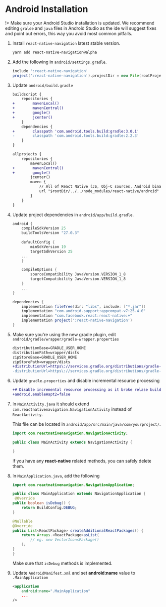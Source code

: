 # Android Installation

!> Make sure your Android Studio installation is updated. We recommend editing `gralde` and `java` files in Android Studio as the ide will suggest fixes and point out errors, this way you avoid most common pitfalls.


1. Install `react-native-navigation` latest stable version.

	```sh
	yarn add react-native-navigation@alpha
	```

2. Add the following in `android/settings.gradle`.

	```groovy
	include ':react-native-navigation'
	project(':react-native-navigation').projectDir = new File(rootProject.projectDir, '../node_modules/react-native-navigation/lib/android/app/')
	```
	
3. Update `android/build.gradle`

	```diff
	buildscript {
	    repositories {
	+        mavenLocal()
	+        mavenCentral()
	+        google()
	+        jcenter()
	    }
	    dependencies {
	+        classpath 'com.android.tools.build:gradle:3.0.1'
	-        classpath 'com.android.tools.build:gradle:2.2.3'
	    }
	}
	
	allprojects {
	    repositories {
	        mavenLocal()
	+        mavenCentral()
	+        google()
	        jcenter()
	        maven {
	            // All of React Native (JS, Obj-C sources, Android binaries) is installed from npm
	            url "$rootDir/../../node_modules/react-native/android"
	        }
	    }
	}
	```

4. Update project dependencies in `android/app/build.gradle`.

	```groovy
	android {
	    compileSdkVersion 25
	    buildToolsVersion "27.0.3"
	    
	    defaultConfig {
	        minSdkVersion 19
	        targetSdkVersion 25
		...
	    }
	
	    compileOptions {
	        sourceCompatibility JavaVersion.VERSION_1_8
	        targetCompatibility JavaVersion.VERSION_1_8
	    }
	    ...
	}
	
	dependencies {
	    implementation fileTree(dir: "libs", include: ["*.jar"])
	    implementation "com.android.support:appcompat-v7:25.4.0"
	    implementation "com.facebook.react:react-native:+"
	    implementation project(':react-native-navigation')
	}
	```
	
5. Make sure you're using the new gradle plugin, edit `android/gradle/wrapper/gradle-wrapper.properties`

	```diff
	distributionBase=GRADLE_USER_HOME
	distributionPath=wrapper/dists
	zipStoreBase=GRADLE_USER_HOME
	zipStorePath=wrapper/dists
	+distributionUrl=https\://services.gradle.org/distributions/gradle-4.4-all.zip
	-distributionUrl=https\://services.gradle.org/distributions/gradle-2.14.1-all.zip
	```

6. Update `gradle.properties` and disable incremental resource processing

	```diff
	+# Disable incremental resource processing as it broke relase build
	+android.enableAapt2=false
	```

7. In `MainActivity.java` it should extend `com.reactnativenavigation.NavigationActivity` instead of `ReactActivity`.

	This file can be located in `android/app/src/main/java/com/yourproject/`.

	```java
	import com.reactnativenavigation.NavigationActivity;

	public class MainActivity extends NavigationActivity {

	}
	```

	If you have any **react-native** related methods, you can safely delete them.

8. In `MainApplication.java`, add the following
	
	```java
	import com.reactnativenavigation.NavigationApplication;

	public class MainApplication extends NavigationApplication {
     @Override
	public boolean isDebug() {
		return BuildConfig.DEBUG;
	}

	@Nullable
	@Override
	public List<ReactPackage> createAdditionalReactPackages() {
		return Arrays.<ReactPackage>asList(
			// eg. new VectorIconsPackage()
		);
	}
 	}
	```

	Make sure that `isDebug` methods is implemented.

9. Update `AndroidManifest.xml` and set **android:name** value to `.MainApplication`
	
	```xml
	<application
		android:name=".MainApplication"
		...
	/>
	```
